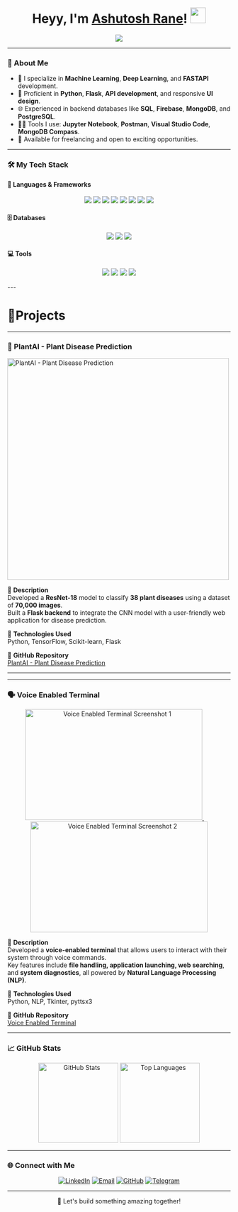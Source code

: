 <h1 align="center">
  Heyy, I'm <a href="https://github.com/Ashutosh-Rane/" target="_blank">Ashutosh Rane</a>! <img src="https://media.giphy.com/media/hvRJCLFzcasrR4ia7z/giphy.gif" width="35">
</h1>

<p align="center">
  <a href="https://github.com/Ashutosh-Rane">
    <img src="https://readme-typing-svg.demolab.com/?lines=Data%20Scientist%20Enthusiast;Machine%20Learning%20Developer;Python%20Developer&font=Fira%20Code&center=true&width=500&height=50&color=36BCF7&vCenter=true&size=22&pause=1000">
  </a>
</p>


---

### 🚀 About Me
- 🔭 I specialize in **Machine Learning**, **Deep Learning**, and **FASTAPI** development.
- 🌟 Proficient in **Python**, **Flask**, **API development**, and responsive **UI design**.
- 🌐 Experienced in backend databases like **SQL**, **Firebase**, **MongoDB**, and **PostgreSQL**.
- 👨‍💻 Tools I use: **Jupyter Notebook**, **Postman**, **Visual Studio Code**, **MongoDB Compass**.
- 🤝 Available for freelancing and open to exciting opportunities.

---

### 🛠️ My Tech Stack
#### 🌟 Languages & Frameworks
<p align="center">
  <img src="https://img.shields.io/badge/Machine%20Learning-007396.svg?style=for-the-badge&logo=tensorflow&logoColor=white" />
  <img src="https://img.shields.io/badge/Deep%20Learning-FF6F00.svg?style=for-the-badge&logo=pytorch&logoColor=white" />
  <img src="https://img.shields.io/badge/Python-3776AB.svg?style=for-the-badge&logo=python&logoColor=white" />
  <img src="https://img.shields.io/badge/Flask-000000.svg?style=for-the-badge&logo=flask&logoColor=white" />
  <img src="https://img.shields.io/badge/NLP-4CAF50.svg?style=for-the-badge&logo=googlecloud&logoColor=white" />
  <img src="https://img.shields.io/badge/Java-ED8B00.svg?style=for-the-badge&logo=openjdk&logoColor=white" />
  <img src="https://img.shields.io/badge/C-A8B9CC.svg?style=for-the-badge&logo=c&logoColor=white" />
  <img src="https://img.shields.io/badge/C++-00599C.svg?style=for-the-badge&logo=cplusplus&logoColor=white" />
</p>



#### 🗄️ Databases
<p align="center">
  <img src="https://img.shields.io/badge/Solidity-363636.svg?style=for-the-badge&logo=solidity&logoColor=white" />
  <img src="https://img.shields.io/badge/SQLite-003B57.svg?style=for-the-badge&logo=sqlite&logoColor=white" />
  <img src="https://img.shields.io/badge/MongoDB-47A248.svg?style=for-the-badge&logo=mongodb&logoColor=white" />
</p>


#### 💻 Tools
<p align="center">
  <img src="https://img.shields.io/badge/Jupyter-FA0F00.svg?style=for-the-badge&logo=jupyter&logoColor=white" />
  <img src="https://img.shields.io/badge/VS%20Code-007ACC.svg?style=for-the-badge&logo=visual-studio-code&logoColor=white" />
  <img src="https://img.shields.io/badge/Anaconda-44A833.svg?style=for-the-badge&logo=anaconda&logoColor=white" />
  <img src="https://img.shields.io/badge/Postman-FF6C37.svg?style=for-the-badge&logo=postman&logoColor=white" />
</p>
---


<h1>📱Projects</h1> 

---

### 🌿 PlantAI - Plant Disease Prediction

<a href="https://github.com/Ashutosh-Rane/PlantAI-Plant-Disease-Prediction-Using-AI">
  <img src="https://github.com/user-attachments/assets/52055505-5cad-43bf-9c19-7bfaaa7c3a27" 
       alt="PlantAI - Plant Disease Prediction" width="500">
</a>

📄 **Description**  
Developed a **ResNet-18** model to classify **38 plant diseases** using a dataset of **70,000 images**.  
Built a **Flask backend** to integrate the CNN model with a user-friendly web application for disease prediction.

🌟 **Technologies Used**  
Python, TensorFlow, Scikit-learn, Flask

🔗 **GitHub Repository**  
[PlantAI - Plant Disease Prediction](https://github.com/Ashutosh-Rane/PlantAI-Plant-Disease-Prediction-Using-AI)

---

 
---

### 🗣️ Voice Enabled Terminal

<div align="center">
  <a href="https://github.com/Ashutosh-Rane/Voice-Enabled-Terminal">
  <img src="https://github.com/user-attachments/assets/d8410711-bb9e-4261-9211-31dcec1b1c9e" 
       alt="Voice Enabled Terminal Screenshot 1" height="250" width="400">
  <span style="display:inline-block; width: 20px;"></span> <!-- This adds 20px gap -->
  <img src="https://github.com/user-attachments/assets/550b5377-7930-4abd-b116-0aa6e93baa1a" 
       alt="Voice Enabled Terminal Screenshot 2" height="250" width="400">
</a>

</div>


📄 **Description**  
Developed a **voice-enabled terminal** that allows users to interact with their system through voice commands.  
Key features include **file handling, application launching, web searching**, and **system diagnostics**, all powered by **Natural Language Processing (NLP)**.

🌟 **Technologies Used**  
Python, NLP, Tkinter, pyttsx3

🔗 **GitHub Repository**  
[Voice Enabled Terminal](https://github.com/Ashutosh-Rane/Voice-Enabled-Terminal)

---




### 📈 GitHub Stats
<p align="center">
  <img height="180em" src="https://github-readme-stats.vercel.app/api?username=Ashutosh-Rane&show_icons=true&hide_border=true&count_private=true&title_color=36BCF7&icon_color=36BCF7&bg_color=00000000&text_color=000" alt="GitHub Stats">
  <img height="180em" src="https://github-readme-stats.vercel.app/api/top-langs/?username=Ashutosh-Rane&layout=compact&hide_border=true&title_color=36BCF7&bg_color=00000000&text_color=000" alt="Top Languages">
</p>

---

### 🌐 Connect with Me
<p align="center">
  <a href="https://www.linkedin.com/in/ashtuosh-rane/"><img src="https://img.shields.io/badge/LinkedIn-0077B5.svg?style=for-the-badge&logo=linkedin&logoColor=white" alt="LinkedIn"></a>
  <a href="mailto:ashutoshranead@gmail.com"><img src="https://img.shields.io/badge/Gmail-D14836.svg?style=for-the-badge&logo=gmail&logoColor=white" alt="Email"></a>
  <a href="https://github.com/Ashutosh-Rane/"><img src="https://img.shields.io/badge/GitHub-181717.svg?style=for-the-badge&logo=github&logoColor=white" alt="GitHub"></a>
 <a href="https://t.me/+917499300730"><img src="https://img.shields.io/badge/Telegram-2CA5E0.svg?style=for-the-badge&logo=telegram&logoColor=white" alt="Telegram"></a>
</p>

---

<p align="center">
  🚀 Let's build something amazing together!
</p>
